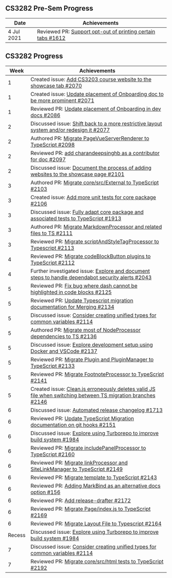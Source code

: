 ## CS3282 Pre-Sem Progress

| Date        | Achievements                                                                                                                             |
|-------------|------------------------------------------------------------------------------------------------------------------------------------------|
| 4 Jul 2021 | Reviewed PR: [ Support opt-out of printing certain tabs #1612](https://github.com/MarkBind/markbind/pull/1612) |

## CS3282 Progress

| Week | Achievements                                                                                                                |
|------|-----------------------------------------------------------------------------------------------------------------------------|
| 1    | Created issue: [Add CS3203 course website to the showcase tab #2070 ](https://github.com/MarkBind/markbind/issues/2070) |
| 1    | Created issue: [Update placement of Onboarding doc to be more prominent #2071](https://github.com/MarkBind/markbind/issues/2071) |
| 1    | Reviewed PR: [Update placement of Onboarding in dev docs #2086](https://github.com/MarkBind/markbind/pull/2086) |
| 2    | Discussed issue: [Shift back to a more restrictive layout system and/or redesign it #2077](https://github.com/MarkBind/markbind/issues/2077) |
| 2    | Authored PR: [Migrate PageVueServerRenderer to TypeScript #2098](https://github.com/MarkBind/markbind/pull/2098) |
| 2    | Reviewed PR: [add charandeepsinghb as a contributor for doc #2097](https://github.com/MarkBind/markbind/pull/2097) |
| 2    | Discussed issue: [Document the process of adding websites to the showcase page #2101](https://github.com/MarkBind/markbind/issues/2101) |
| 3    | Authored PR: [Migrate core/src/External to TypeScript #2103](https://github.com/MarkBind/markbind/pull/2103) |
| 3    | Created issue: [Add more unit tests for core package #2106](https://github.com/MarkBind/markbind/issues/2106) |
| 3    | Discussed issue: [Fully adapt core package and associated tests to TypeScript #1913](https://github.com/MarkBind/markbind/issues/1913) |
| 3    | Authored PR: [Migrate MarkdownProcessor and related files to TS #2111](https://github.com/MarkBind/markbind/pull/2111) |
| 3    | Reviewed PR: [Migrate scriptAndStyleTagProcessor to Typescript #2113](https://github.com/MarkBind/markbind/pull/2113) |
| 4    | Reviewed PR: [Migrate codeBlockButton plugins to TypeScript #2112](https://github.com/MarkBind/markbind/pull/2112) |
| 4    | Further investigated issue: [Explore and document steps to handle dependabot security alerts #2043](https://www.google.com/url?q=https://github.com/MarkBind/markbind/issues/2043%23issuecomment-1410034646&sa=D&source=docs&ust=1675614735199849&usg=AOvVaw0pYKgvwIC3FUMgRHK8WlzW) |
| 5    | Reviewed PR: [Fix bug where dash cannot be highlighted in code blocks #2125](https://github.com/MarkBind/markbind/pull/2125) |
| 5    | Reviewed PR: [Update Typescript migration documentation for Merging #2134](https://github.com/MarkBind/markbind/pull/2134) |
| 5    | Discussed issue: [Consider creating unified types for common variables #2114](https://github.com/MarkBind/markbind/issues/2114) |
| 5    | Authored PR: [Migrate most of NodeProcessor dependencies to TS #2136](https://github.com/MarkBind/markbind/pull/2136) |
| 5    | Discussed issue: [Explore development setup using Docker and VSCode #2137](https://github.com/MarkBind/markbind/issues/2137) |
| 5    | Reviewed PR: [Migrate Plugin and PluginManager to TypeScript #2133](https://github.com/MarkBind/markbind/pull/2133) |
| 5    | Reviewed PR: [Migrate FootnoteProcessor to TypeScript #2141](https://github.com/MarkBind/markbind/pull/2141) |
| 5    | Created issue: [Clean.js erroneously deletes valid JS file when switching between TS migration branches #2146](https://github.com/MarkBind/markbind/issues/2146) |
| 6    | Discussed issue: [Automated release changelog #1713](https://github.com/MarkBind/markbind/issues/1713) |
| 6    | Reviewed PR: [Update TypeScript Migration documentation on git hooks #2151](https://github.com/MarkBind/markbind/pull/2151) |
| 6    | Discussed issue: [Explore using Turborepo to improve build system #1984](https://github.com/MarkBind/markbind/issues/1984) |
| 6    | Reviewed PR: [Migrate includePanelProcessor to TypeScript #2160](https://github.com/MarkBind/markbind/pull/2160) |
| 6    | Reviewed PR: [Migrate linkProcessor and SiteLinkManager to TypeScript #2149](https://github.com/MarkBind/markbind/pull/2149) |
| 6    | Reviewed PR: [Migrate template to TypeScript #2143](https://github.com/MarkBind/markbind/pull/2143) |
| 6    | Reviewed PR: [Adding MarkBind as an alternative docs option #156](https://github.com/se-edu/addressbook-level3/pull/156) |
| 6    | Reviewed PR: [Add release-drafter #2172](https://github.com/MarkBind/markbind/pull/2172) |
| 6    | Reviewed PR: [Migrate Page/index.js to TypeScript #2169](https://github.com/MarkBind/markbind/pull/2169) |
| 6    | Reviewed PR: [Migrate Layout File to Typescript #2164](https://github.com/MarkBind/markbind/pull/2164) |
| Recess    | Discussed issue: [Explore using Turborepo to improve build system #1984](https://github.com/MarkBind/markbind/issues/1984) |
| 7    | Discussed issue: [Consider creating unified types for common variables #2114](https://github.com/MarkBind/markbind/issues/2114) |
| 7    | Reviewed PR: [Migrate core/src/html tests to TypeScript #2192](https://github.com/MarkBind/markbind/pull/2192) |

